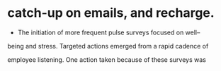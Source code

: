 # catch-up on emails, and recharge.

- The initiation of more frequent pulse surveys focused on well–

being and stress. Targeted actions emerged from a rapid cadence of

employee listening. One action taken because of these surveys was